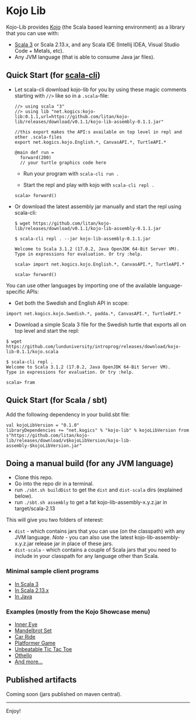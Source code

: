# Kojo Lib

Kojo-Lib provides [Kojo](www.kojo.in) (the Scala based learning environment) as a library that you can use with:
- [Scala 3](https://github.com/litan/kojo-lib-scala3samples) or Scala 2.13.x, and any Scala IDE (Intellij IDEA, Visual Studio Code + Metals, etc).
- Any JVM language (that is able to consume Java jar files).

## Quick Start (for [scala-cli](https://scala-cli.virtuslab.org/install))

* Let scala-cli download kojo-lib for you by using these magic comments starting with `//>` like so in a `.scala`-file:
  ```
  //> using scala "3"
  //> using lib "net.kogics:kojo-lib:0.1.1,url=https://github.com/litan/kojo-lib/releases/download/v0.1.1/kojo-lib-assembly-0.1.1.jar"

  //this export makes the API:s available on top level in repl and other .scala-files
  export net.kogics.kojo.English.*, CanvasAPI.*, TurtleAPI.* 

  @main def run = 
    forward(200)
    // your turtle graphics code here
  ```

  - Run your program with `scala-cli run .`

  - Start the repl and play with kojo with `scala-cli repl .`
  ```
  scala> forward()
  ```

* Or download the latest assembly jar manually and start the repl using scala-cli:
  ```
  $ wget https://github.com/litan/kojo-lib/releases/download/v0.1.1/kojo-lib-assembly-0.1.1.jar

  $ scala-cli repl . --jar kojo-lib-assembly-0.1.1.jar

  Welcome to Scala 3.1.2 (17.0.2, Java OpenJDK 64-Bit Server VM).
  Type in expressions for evaluation. Or try :help.

  scala> import net.kogics.kojo.English.*, CanvasAPI.*, TurtleAPI.*

  scala> forward()

  ```

You can use other languages by importing one of the available language-specific APIs:
*  Get both the Swedish and English API in scope:
```
import net.kogics.kojo.Swedish.*, padda.*, CanvasAPI.*, TurtleAPI.*
```
* Download a simple Scala 3 file for the Swedish turtle that exports all on top level and start the repl:
```
$ wget https://github.com/lunduniversity/introprog/releases/download/kojo-lib-0.1.1/kojo.scala

$ scala-cli repl .
Welcome to Scala 3.1.2 (17.0.2, Java OpenJDK 64-Bit Server VM).
Type in expressions for evaluation. Or try :help.

scala> fram
``` 


## Quick Start (for Scala / sbt)

Add the following dependency in your build.sbt file:

```
val kojoLibVersion = "0.1.0"
libraryDependencies += "net.kogics" % "kojo-lib" % kojoLibVersion from s"https://github.com/litan/kojo-lib/releases/download/v$kojoLibVersion/kojo-lib-assembly-$kojoLibVersion.jar"
```

## Doing a manual build (for any JVM language)
- Clone this repo.
- Go into the repo dir in a terminal.
- run `./sbt.sh buildDist` to get the `dist` and `dist-scala` dirs (explained below).
- run `./sbt.sh assembly` to get a fat kojo-lib-assembly-x.y.z.jar in target/scala-2.13

This will give you two folders of interest:
- `dist` - which contains jars that you can use (on the classpath) with any JVM language. *Note* - you can also use the latest kojo-lib-assembly-x.y.z.jar release jar in place of these jars. 
- `dist-scala` - which contains a couple of Scala jars that you need to include in your classpath for any language other than Scala.

### Minimal sample client programs
- [In Scala 3](https://github.com/litan/kojo-lib-scala3samples/blob/main/src/main/scala/example/Main.scala)
- [In Scala 2.13.x](https://github.com/litan/kojo-lib/blob/main/src/main/scala/driver/Main.scala)
- [In Java](https://github.com/litan/kojo-lib/blob/main/src/main/java/driver/Main4Java.java)

### Examples (mostly from the Kojo Showcase menu)
- [Inner Eye](https://github.com/litan/kojo-lib/blob/main/src/main/scala/example/InnerEye.scala)
- [Mandelbrot Set](https://github.com/litan/kojo-lib/blob/main/src/main/scala/example/MandelbrotSet.scala)
- [Car Ride](https://github.com/litan/kojo-lib/blob/main/src/main/scala/example/CarRide.scala)
- [Platformer Game](https://github.com/litan/kojo-lib/blob/main/src/main/scala/example/DemoPlatformer.scala)
- [Unbeatable Tic Tac Toe](https://github.com/litan/kojo-lib/blob/main/src/main/scala/example/TicTacToeUnbeatable.scala)  
- [Othello](https://github.com/litan/kojo-lib/blob/main/src/main/scala/game/othello/main.scala)
- [And more...](https://github.com/litan/kojo-lib/tree/main/src/main/scala/example)

## Published artifacts
Coming soon (jars published on maven central).

---

Enjoy!

